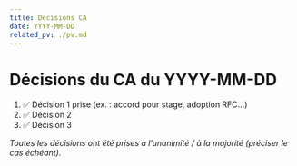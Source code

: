 ```yaml
---
title: Décisions CA
date: YYYY-MM-DD
related_pv: ./pv.md
---
```


# Décisions du CA du YYYY-MM-DD

1. ✅ Décision 1 prise (ex. : accord pour stage, adoption RFC…)
2. ✅ Décision 2
3. ✅ Décision 3

*Toutes les décisions ont été prises à l’unanimité / à la majorité (préciser le cas échéant).*
